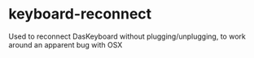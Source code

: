 # keyboard-reconnect
Used to reconnect DasKeyboard without plugging/unplugging, to work around an apparent bug with OSX
